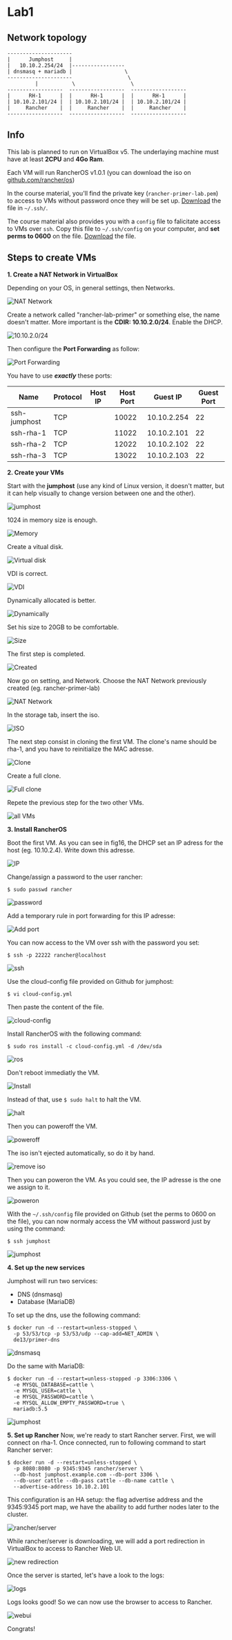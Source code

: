 # Lab1

## Network topology
```
---------------------
|      Jumphost     |
|   10.10.2.254/24  |-----------------
| dnsmasq + mariadb |                 \
---------------------                  \
         |           \                  \
------------------  ------------------  ------------------
|      RH-1      |  |      RH-1      |  |      RH-1      |
| 10.10.2.101/24 |  | 10.10.2.101/24 |  | 10.10.2.101/24 |
|     Rancher    |  |     Rancher    |  |     Rancher    |
------------------  ------------------  ------------------
```

## Info
This lab is planned to run on VirtualBox v5. The underlaying machine must have at least **2CPU** and **4Go Ram**.

Each VM will run RancherOS v1.0.1 (you can download the iso on [github.com/rancher/os](https://github.com/rancher/os))

In the course material, you'll find the private key (`rancher-primer-lab.pem`) to access to VMs without password once they will be set up. [Download](https://github.com/de13/rancher-primer-lab/blob/master/keys/rancher-primer-lab.pem) the file in `~/.ssh/`.

The course material also provides you with a `config` file to falicitate access to VMs over `ssh`. Copy this file to `~/.ssh/config` on your computer, and **set perms to 0600** on the file. [Download](https://github.com/de13/rancher-primer-lab/blob/master/config) the file.

## Steps to create VMs

**1. Create a NAT Network in VirtualBox**

Depending on your OS, in general settings, then Networks.

![NAT Network](https://s3-eu-west-1.amazonaws.com/data-essential-rancher-primer-lab/lab1/fig01.png)

Create a network called "rancher-lab-primer" or something else, the name doesn't matter. More important is the **CDIR: 10.10.2.0/24**. Enable the DHCP.

![10.10.2.0/24](https://s3-eu-west-1.amazonaws.com/data-essential-rancher-primer-lab/lab1/fig02.png)

Then configure the **Port Forwarding** as follow:

![Port Forwarding](https://s3-eu-west-1.amazonaws.com/data-essential-rancher-primer-lab/lab1/fig03.png)

You have to use **_exactly_** these ports:

|Name|Protocol|Host IP|Host Port|Guest IP|Guest Port| 
|---|---|---|---|---|---|
|ssh-jumphost|TCP||10022|10.10.2.254|22|
|ssh-rha-1|TCP||11022|10.10.2.101|22|
|ssh-rha-2|TCP||12022|10.10.2.102|22|
|ssh-rha-3|TCP||13022|10.10.2.103|22|

**2. Create your VMs**

Start with the **jumphost** (use any kind of Linux version, it doesn't matter, but it can help visually to change version between one and the other).

![jumphost](https://s3-eu-west-1.amazonaws.com/data-essential-rancher-primer-lab/lab1/fig04.png)

1024 in memory size is enough.

![Memory](https://s3-eu-west-1.amazonaws.com/data-essential-rancher-primer-lab/lab1/fig05.png)

Create a vitual disk.

![Virtual disk](https://s3-eu-west-1.amazonaws.com/data-essential-rancher-primer-lab/lab1/fig06.png)

VDI is correct.

![VDI](https://s3-eu-west-1.amazonaws.com/data-essential-rancher-primer-lab/lab1/fig07.png)

Dynamically allocated is better.

![Dynamically](https://s3-eu-west-1.amazonaws.com/data-essential-rancher-primer-lab/lab1/fig08.png)

Set his size to 20GB to be comfortable.

![Size](https://s3-eu-west-1.amazonaws.com/data-essential-rancher-primer-lab/lab1/fig09.png)

The first step is completed.

![Created](https://s3-eu-west-1.amazonaws.com/data-essential-rancher-primer-lab/lab1/fig10.png)

Now go on setting, and Network. Choose the NAT Network previously created (eg. rancher-primer-lab)

![NAT Network](https://s3-eu-west-1.amazonaws.com/data-essential-rancher-primer-lab/lab1/fig11.png)

In the storage tab, insert the iso.

![ISO](https://s3-eu-west-1.amazonaws.com/data-essential-rancher-primer-lab/lab1/fig12.png)

The next step consist in cloning the first VM. The clone's name should be rha-1, and you have to reinitialize the MAC adresse.

![Clone](https://s3-eu-west-1.amazonaws.com/data-essential-rancher-primer-lab/lab1/fig13.png)

Create a full clone.

![Full clone](https://s3-eu-west-1.amazonaws.com/data-essential-rancher-primer-lab/lab1/fig14.png)

Repete the previous step for the two other VMs.

![all VMs](https://s3-eu-west-1.amazonaws.com/data-essential-rancher-primer-lab/lab1/fig15.png)

**3. Install RancherOS**

Boot the first VM. As you can see in fig16, the DHCP set an IP adress for the host (eg. 10.10.2.4). Write down this adresse.

![IP](https://s3-eu-west-1.amazonaws.com/data-essential-rancher-primer-lab/lab1/fig16.png)

Change/assign a password to the user rancher:

`$ sudo passwd rancher`
 
![password](https://s3-eu-west-1.amazonaws.com/data-essential-rancher-primer-lab/lab1/fig17.png)

Add a temporary rule in port forwarding for this IP adresse:

![Add port](https://s3-eu-west-1.amazonaws.com/data-essential-rancher-primer-lab/lab1/fig18.png)

You can now access to the VM over ssh with the password you set:

`$ ssh -p 22222 rancher@localhost`

![ssh](https://s3-eu-west-1.amazonaws.com/data-essential-rancher-primer-lab/lab1/fig19.png)

Use the cloud-config file provided on Github for jumphost:

`$ vi cloud-config.yml`

Then paste the content of the file.

![cloud-config](https://s3-eu-west-1.amazonaws.com/data-essential-rancher-primer-lab/lab1/fig20.png)

Install RancherOS with the following command:

`$ sudo ros install -c cloud-config.yml -d /dev/sda`

![ros](https://s3-eu-west-1.amazonaws.com/data-essential-rancher-primer-lab/lab1/fig21.png)

Don't reboot immediatly the VM.

![Install](https://s3-eu-west-1.amazonaws.com/data-essential-rancher-primer-lab/lab1/fig22.png)

Instead of that, use `$ sudo halt` to halt the VM.

![halt](https://s3-eu-west-1.amazonaws.com/data-essential-rancher-primer-lab/lab1/fig23.png)

Then you can poweroff the VM.

![poweroff](https://s3-eu-west-1.amazonaws.com/data-essential-rancher-primer-lab/lab1/fig24.png)

The iso isn't ejected automatically, so do it by hand.

![remove iso](https://s3-eu-west-1.amazonaws.com/data-essential-rancher-primer-lab/lab1/fig25.png)

Then you can poweron the VM. As you could see, the IP adresse is the one we assign to it.

![poweron](https://s3-eu-west-1.amazonaws.com/data-essential-rancher-primer-lab/lab1/fig26.png)

With the `~/.ssh/config` file provided on Github (set the perms to 0600 on the file), you can now normaly access the VM without password just by using the command:

`$ ssh jumphost`

![jumphost](https://s3-eu-west-1.amazonaws.com/data-essential-rancher-primer-lab/lab1/fig27.png)

**4. Set up the new services**

Jumphost will run two services:

 - DNS (dnsmasq)
 - Database (MariaDB)

To set up the dns, use the following command:

```
$ docker run -d --restart=unless-stopped \
  -p 53/53/tcp -p 53/53/udp --cap-add=NET_ADMIN \
  de13/primer-dns
```

![dnsmasq](https://s3-eu-west-1.amazonaws.com/data-essential-rancher-primer-lab/lab1/fig28.png)

Do the same with MariaDB:

```
$ docker run -d --restart=unless-stopped -p 3306:3306 \
  -e MYSQL_DATABASE=cattle \
  -e MYSQL_USER=cattle \
  -e MYSQL_PASSWORD=cattle \
  -e MYSQL_ALLOW_EMPTY_PASSWORD=true \
  mariadb:5.5
```

![jumphost](https://s3-eu-west-1.amazonaws.com/data-essential-rancher-primer-lab/lab1/fig29.png)

**5. Set up Rancher**
Now, we're ready to start Rancher server. First, we will connect on rha-1. Once connected, run to following command to start Rancher server:

```
$ docker run -d --restart=unless-stopped \
  -p 8080:8080 -p 9345:9345 rancher/server \
  --db-host jumphost.example.com --db-port 3306 \
  --db-user cattle --db-pass cattle --db-name cattle \
  --advertise-address 10.10.2.101
```

This configuration is an HA setup: the flag advertise address and the 9345:9345 port map, we have the abaility to add further nodes later to the cluster.

![rancher/server](https://s3-eu-west-1.amazonaws.com/data-essential-rancher-primer-lab/lab1/fig30.png)

While rancher/server is downloading, we will add a port redirection in VirtualBox to access to Rancher Web UI.

![new redirection](https://s3-eu-west-1.amazonaws.com/data-essential-rancher-primer-lab/lab1/fig31.png)

Once the server is started, let's have a look to the logs:

![logs](https://s3-eu-west-1.amazonaws.com/data-essential-rancher-primer-lab/lab1/fig32.png)

Logs looks good! So we can now use the browser to access to Rancher.

![webui](https://s3-eu-west-1.amazonaws.com/data-essential-rancher-primer-lab/lab1/fig33.png)

Congrats!